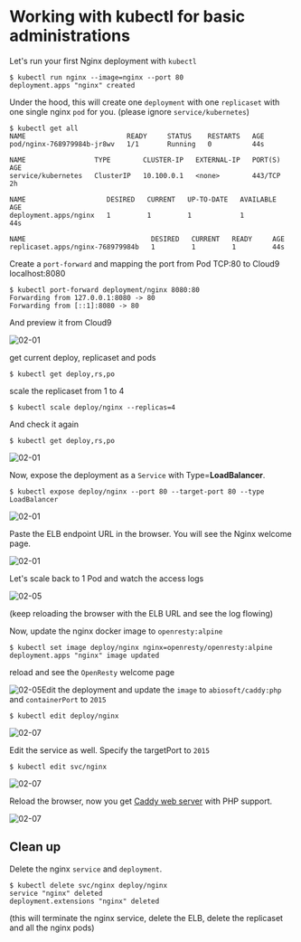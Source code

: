 # Working with kubectl for basic administrations



Let's run your first Nginx deployment with `kubectl`

```
$ kubectl run nginx --image=nginx --port 80
deployment.apps "nginx" created
```



Under the hood, this will create one `deployment` with one `replicaset` with one single nginx `pod` for you. (please ignore `service/kubernetes`)

```
$ kubectl get all
NAME                         READY     STATUS    RESTARTS   AGE
pod/nginx-768979984b-jr8wv   1/1       Running   0          44s

NAME                 TYPE        CLUSTER-IP   EXTERNAL-IP   PORT(S)   AGE
service/kubernetes   ClusterIP   10.100.0.1   <none>        443/TCP   2h

NAME                    DESIRED   CURRENT   UP-TO-DATE   AVAILABLE   AGE
deployment.apps/nginx   1         1         1            1           44s

NAME                               DESIRED   CURRENT   READY     AGE
replicaset.apps/nginx-768979984b   1         1         1         44s
```



Create a `port-forward` and mapping the port from Pod TCP:80 to Cloud9 localhost:8080 



```
$ kubectl port-forward deployment/nginx 8080:80
Forwarding from 127.0.0.1:8080 -> 80
Forwarding from [::1]:8080 -> 80
```



And preview it from Cloud9

![02-01](../images/02-01.png)



get current deploy, replicaset and pods

```
$ kubectl get deploy,rs,po
```

scale the replicaset from 1 to 4

```
$ kubectl scale deploy/nginx --replicas=4
```

And check it again

```
$ kubectl get deploy,rs,po
```



![02-01](../images/02-02.png)



Now, expose the deployment as a `Service` with Type=**LoadBalancer**.

```
$ kubectl expose deploy/nginx --port 80 --target-port 80 --type LoadBalancer
```



![02-01](../images/02-03.png)



Paste the ELB endpoint URL in the browser. You will see the Nginx welcome page.

![02-01](../images/02-04.png)

Let's scale back to 1 Pod and watch the access logs

![02-05](../images/02-05.png)

(keep reloading the browser with the ELB URL and see the log flowing)

Now, update the nginx docker image to `openresty:alpine`

```
$ kubectl set image deploy/nginx nginx=openresty/openresty:alpine
deployment.apps "nginx" image updated
```

reload and see the `OpenResty` welcome page

![02-05](../images/02-06.png)Edit the deployment and update the `image` to `abiosoft/caddy:php` and `containerPort` to `2015`

```
$ kubectl edit deploy/nginx
```

![02-07](../images/02-07.png)



Edit the service as well. Specify the targetPort to `2015`

```
$ kubectl edit svc/nginx
```

![02-07](../images/02-08.png)



Reload the browser, now you get [Caddy web server](https://caddyserver.com/) with PHP support.

![02-07](../images/02-09.png)



## Clean up

Delete the nginx `service` and `deployment`.

```
$ kubectl delete svc/nginx deploy/nginx
service "nginx" deleted
deployment.extensions "nginx" deleted
```

(this will terminate the nginx service, delete the ELB, delete the replicaset and all the nginx pods)

